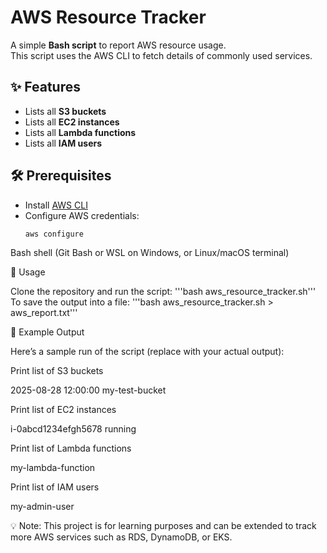 # AWS Resource Tracker

A simple **Bash script** to report AWS resource usage.  
This script uses the AWS CLI to fetch details of commonly used services.

## ✨ Features
- Lists all **S3 buckets**
- Lists all **EC2 instances**
- Lists all **Lambda functions**
- Lists all **IAM users**

## 🛠️ Prerequisites
- Install [AWS CLI](https://docs.aws.amazon.com/cli/latest/userguide/getting-started-install.html)
- Configure AWS credentials:
  ```bash
  aws configure
Bash shell (Git Bash or WSL on Windows, or Linux/macOS terminal)

🚀 Usage

Clone the repository and run the script:
'''bash aws_resource_tracker.sh'''
To save the output into a file:
'''bash aws_resource_tracker.sh > aws_report.txt'''

📂 Example Output

Here’s a sample run of the script (replace with your actual output):

Print list of S3 buckets

2025-08-28 12:00:00 my-test-bucket

Print list of EC2 instances

i-0abcd1234efgh5678  running

Print list of Lambda functions

my-lambda-function

Print list of IAM users

my-admin-user

💡 Note: This project is for learning purposes and can be extended to track more AWS services such as RDS, DynamoDB, or EKS.
